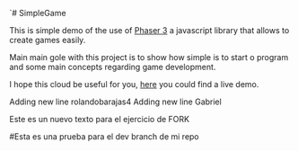 
`# SimpleGame

This is simple demo of the use of [Phaser 3](https://phaser.io/phaser3) a
javascript library that allows to create games easily.

Main main gole with this project is to show how simple is to start o program and
some main concepts regarding game development.

I hope this cloud be useful for you, [here](https://victorcabello.github.io/SimpleGame/) you could find a live demo.

Adding new line rolandobarajas4
Adding new line Gabriel

Este es un nuevo texto para el ejercicio de FORK

#Esta es una prueba para el dev branch de mi repo

